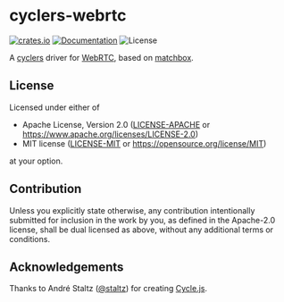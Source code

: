 # cyclers-webrtc

[![crates.io](https://img.shields.io/crates/v/cyclers-webrtc.svg)](https://crates.io/crates/cyclers-webrtc)
[![Documentation](https://docs.rs/cyclers-webrtc/badge.svg)](https://docs.rs/cyclers-webrtc)
![License](https://img.shields.io/crates/l/cyclers-webrtc.svg)

A [cyclers] driver for [WebRTC], based on [matchbox].

[WebRTC]: https://www.w3.org/TR/webrtc/
[cyclers]: https://github.com/teohhanhui/cyclers
[matchbox]: https://github.com/johanhelsing/matchbox

## License

Licensed under either of

* Apache License, Version 2.0
    ([LICENSE-APACHE] or <https://www.apache.org/licenses/LICENSE-2.0>)
* MIT license
    ([LICENSE-MIT] or <https://opensource.org/license/MIT>)

at your option.

[LICENSE-APACHE]: LICENSE-APACHE
[LICENSE-MIT]: LICENSE-MIT

## Contribution

Unless you explicitly state otherwise, any contribution intentionally submitted
for inclusion in the work by you, as defined in the Apache-2.0 license, shall be
dual licensed as above, without any additional terms or conditions.

## Acknowledgements

Thanks to André Staltz ([@staltz]) for creating [Cycle.js].

[@staltz]: https://github.com/staltz
[Cycle.js]: https://cycle.js.org/

